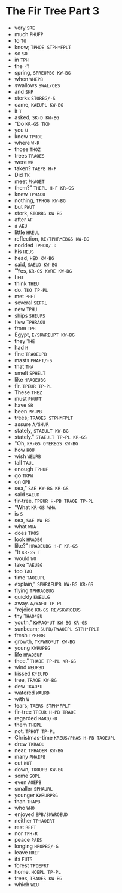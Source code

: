 # The Fir Tree Part 3

* very `SRE`
* much `PHUFP`
* to `TO`
* know; `TPHOE STPH*FPLT`
* so `SO`
* in `TPH`
* the `-T`
* spring, `SPREUPBG KW-BG`
* when `WHEPB`
* swallows `SWAL/OES`
* and `SKP`
* storks `STORBG/-S`
* came, `KAEUPL KW-BG`
* it `T`
* asked, `SK-D KW-BG`
* "Do `KR-GS TKO`
* you `U`
* know `TPHOE`
* where `W-R`
* those `THOZ`
* trees `TRAOES`
* were `WR`
* taken? `TAEPB H-F`
* Did `TK`
* meet `PHAOET`
* them?" `THEPL H-F KR-GS`
* knew `TPHAOU`
* nothing, `TPHOG KW-BG`
* but `PWUT`
* stork, `STORBG KW-BG`
* after `AF`
* a `AEU`
* little `HREUL`
* reflection, `RE/TPHR*EBGS KW-BG`
* nodded `TPHOD/-D`
* his `HEUS`
* head, `HED KW-BG`
* said, `SAEUD KW-BG`
* "Yes, `KR-GS KWRE KW-BG`
* I `EU`
* think `THEU`
* do. `TKO TP-PL`
* met `PHET`
* several `SEFRL`
* new `TPHU`
* ships `SHEUPS`
* flew `TPHRAOU`
* from `TPR`
* Egypt, `E/SKWREUPT KW-BG`
* they `THE`
* had `H`
* fine `TPAOEUPB`
* masts `PHAFT/-S`
* that `THA`
* smelt `SPHELT`
* like `HRAOEUBG`
* fir. `TPEUR TP-PL`
* These `THEZ`
* must `PHUFT`
* have `SR`
* been `PW-PB`
* trees; `TRAOES STPH*FPLT`
* assure `A/SHUR`
* stately, `STAEULT KW-BG`
* stately." `STAEULT TP-PL KR-GS`
* "Oh, `KR-GS O*ERBGS KW-BG`
* how `HOU`
* wish `WEURB`
* tall `TAUL`
* enough `TPHUF`
* go `TKPW`
* on `OPB`
* sea," `SAE KW-BG KR-GS`
* said `SAEUD`
* fir-tree. `TPEUR H-PB TRAOE TP-PL`
* "What `KR-GS WHA`
* is `S`
* sea, `SAE KW-BG`
* what `WHA`
* does `TKOS`
* look `HRAOBG`
* like?" `HRAOEUBG H-F KR-GS`
* "It `KR-GS T`
* would `WO`
* take `TAEUBG`
* too `TAO`
* time `TAOEUPL`
* explain," `SPHRAEUPB KW-BG KR-GS`
* flying `TPHRAOEUG`
* quickly `KWEULG`
* away. `A/WAEU TP-PL`
* "rejoice `KR-GS RE/SKWROEUS`
* thy `THAO*EU`
* youth," `KWRAO*UT KW-BG KR-GS`
* sunbeam; `SUPB/PWAOEPL STPH*FPLT`
* fresh `TPRERB`
* growth, `TKPWRO*UT KW-BG`
* young `KWRUPBG`
* life `HRAOEUF`
* thee." `THAOE TP-PL KR-GS`
* wind `WEUPBD`
* kissed `K*EUFD`
* tree, `TRAOE KW-BG`
* dew `TKAO*U`
* watered `WAURD`
* with `W`
* tears; `TAERS STPH*FPLT`
* fir-tree `TPEUR H-PB TRAOE`
* regarded `RARD/-D`
* them `THEPL`
* not. `TPHOT TP-PL`
* Christmas-time `KREUS/PHAS H-PB TAOEUPL`
* drew `TKRAOU`
* near, `TPHAOER KW-BG`
* many `PHAEPB`
* cut `KUT`
* down, `TKOUPB KW-BG`
* some `SOPL`
* even `AOEPB`
* smaller `SPHAURL`
* younger `KWRURPBG`
* than `THAPB`
* who `WHO`
* enjoyed `EPB/SKWROEUD`
* neither `TPHAOERT`
* rest `REFT`
* nor `TPH-R`
* peace `PAES`
* longing `HROPBG/-G`
* leave `HREF`
* its `EUTS`
* forest `TPOEFRT`
* home. `HOEPL TP-PL`
* trees, `TRAOES KW-BG`
* which `WEU`
